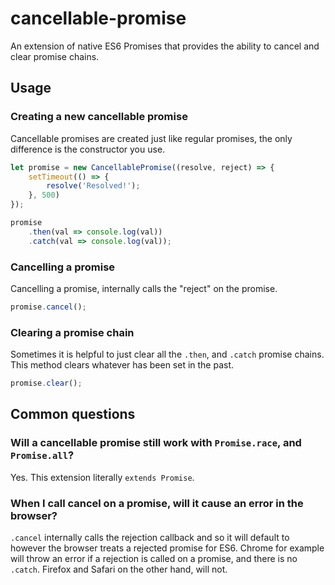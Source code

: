 # cancellable-promise
An extension of native ES6 Promises that provides the ability to cancel and clear promise chains.


## Usage

### Creating a new cancellable promise

Cancellable promises are created just like regular promises, the only difference is the constructor you use.

```javascript
let promise = new CancellablePromise((resolve, reject) => {
	setTimeout(() => {
		resolve('Resolved!');
	}, 500)
});

promise
    .then(val => console.log(val))
    .catch(val => console.log(val));
```

### Cancelling a promise

Cancelling a promise, internally calls the "reject" on the promise. 

```javascript
promise.cancel();
```

### Clearing a promise chain

Sometimes it is helpful to just clear all the `.then`, and `.catch` promise chains. This method clears whatever has been set in the past.
 
```javascript
promise.clear();
```

## Common questions
 
### Will a cancellable promise still work with `Promise.race`, and `Promise.all`?

Yes. This extension literally `extends Promise`.

### When I call cancel on a promise, will it cause an error in the browser?

`.cancel` internally calls the rejection callback and so it will default to however the browser treats a rejected promise for ES6. Chrome for example will throw an error if a rejection is called on a promise, and there is no `.catch`. Firefox and Safari on the other hand, will not.
